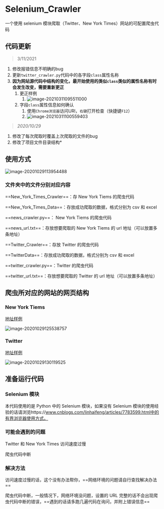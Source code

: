 # Selenium_Crawler

一个使用 selenium 模块爬取（Twitter、New York Times）网站的可配置爬虫代码

## 代码更新

>3/11/2021

1. 修改报错信息不明确的bug
2. 更新`twitter_crawler.py`代码中的各字段`class`属性名称
3. **因为网站源代码中结构的变化，最开始使用的类似`class`类似的属性名称有时会发生改变，需要重新更正**
   1. 更正样例
      1. ![image-20210311095511000](https://gitee.com/MasonsXu/cloudimg/raw/master/img/image-20210311095511000.png)
   2. 字段`class`属性信息如何确认
      1. 使用`Chrome浏览器`访问URl，`右键`打开检查（快捷键`F12`）
      2. ![image-20210311100559403](https://gitee.com/MasonsXu/cloudimg/raw/master/img/image-20210311100559403.png)

> *2020/10/29*

1. 修改了每次爬取时覆盖上次爬取的文件的bug
2. 修改了项目文件目录结构*

## 使用方式

![image-20201029113954488](https://gitee.com/masonsxu/cloudimg/raw/master//img/image-20201029113954488.png)

### 文件夹中的文件分别对应内容

==New_York_Times_Crawler==：存 New York Tiems 的爬虫代码

 ==New_York_Times_Data==：存放成功爬取的数据，格式分别为 csv 和 excel

 ==news_crawler.py==： New York Tiems 的爬虫代码

 ==news_url.txt==：存放想要爬取的 New York Tiems 的 url 地址（可以放置多条地址）

==Twitter_Crawler==：存放 Twitter 的爬虫代码

 ==TwitterData==：存放成功爬取的数据，格式分别为 csv 和 excel

 ==twitter_crawler.py==：Twitter 的爬虫代码

 ==twitter_url.txt==：存放想要爬取的 Twitter 的 url 地址（可以放置多条地址）

## 爬虫所对应的网站的网页结构

### New York Tiems

[地址样例](https://www.nytimes.com/search?dropmab=true&endDate=20201015&query=racism&sections=U.S.%7Cnyt%3A%2F%2Fsection%2Fa34d3d6c-c77f-5931-b951-241b4e28681c&sort=best&startDate=20191015)

![image-20201029125538757](https://gitee.com/masonsxu/cloudimg/raw/master//img/image-20201029125538757.png)

### Twitter

[地址样例](<https://twitter.com/search?q=The%20US%20(xenophobia%20OR%20racism%20OR%20racist%20OR%20exclusion)%20until%3A2020-10-01%20since%3A2019-10-01&src=typed_query>)

![image-20201029130119525](https://gitee.com/masonsxu/cloudimg/raw/master//img/image-20201029130119525.png)

## 准备运行代码

### Selenium 模块

本代码使用的是 Python 中的 Selenium 模块，如果没有 Selenium 模块的使用经验的话请浏览https://www.cnblogs.com/linhaifeng/articles/7783599.html中的有界浏览器使用方式。

### 可能会遇到的问题

Twitter 和 New York Times 访问速度过慢

爬虫代码中断

### 解决方法

访问速度过慢的话，这个没有办法帮你，==网络环境的问题请自行查找解决办法==

爬虫代码中断，一般情况下，网络环境没问题，设置的 URL 完整的话不会出现爬虫代码中断的错误，==遇到的话请多跑几遍代码在询问，并附上错误信息==
